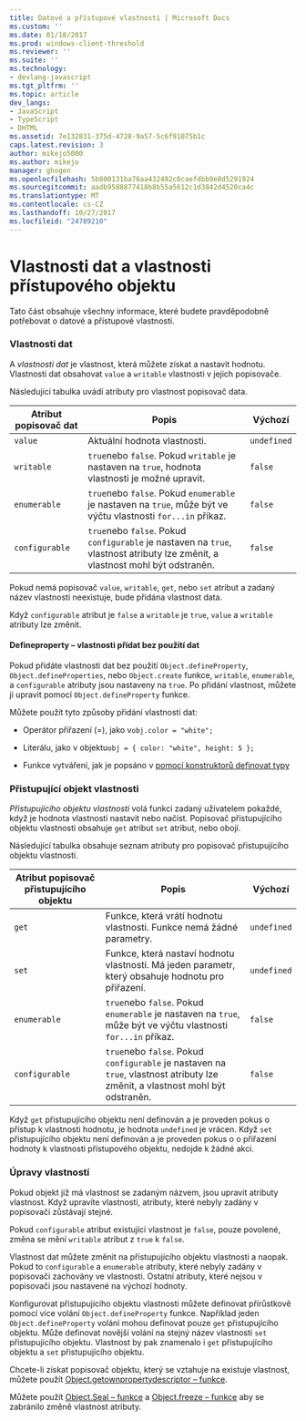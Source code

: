 ```yaml
---
title: Datové a přístupové vlastnosti | Microsoft Docs
ms.custom: ''
ms.date: 01/18/2017
ms.prod: windows-client-threshold
ms.reviewer: ''
ms.suite: ''
ms.technology:
- devlang-javascript
ms.tgt_pltfrm: ''
ms.topic: article
dev_langs:
- JavaScript
- TypeScript
- DHTML
ms.assetid: 7e132831-375d-4728-9a57-5c6f91075b1c
caps.latest.revision: 3
author: mikejo5000
ms.author: mikejo
manager: ghogen
ms.openlocfilehash: 5b800131ba76aa432492c0caefdbb9e8d5291924
ms.sourcegitcommit: aadb9588877418b8b55a5612c1d3842d4520ca4c
ms.translationtype: MT
ms.contentlocale: cs-CZ
ms.lasthandoff: 10/27/2017
ms.locfileid: "24789210"
---
```

# <a name="data-properties-and-accessor-properties"></a>Vlastnosti dat a vlastnosti přístupového objektu
Tato část obsahuje všechny informace, které budete pravděpodobně potřebovat o datové a přístupové vlastnosti.  
  
### <a name="data-properties"></a>Vlastnosti dat  
 A *vlastnosti dat* je vlastnost, která můžete získat a nastavit hodnotu. Vlastnosti dat obsahovat `value` a `writable` vlastnosti v jejich popisovače.  
  
 Následující tabulka uvádí atributy pro vlastnost popisovač data.  
  
|Atribut popisovač dat|Popis|Výchozí|  
|-------------------------------|-----------------|-------------|  
|`value`|Aktuální hodnota vlastnosti.|`undefined`|  
|`writable`|`true`nebo `false`. Pokud `writable` je nastaven na `true`, hodnota vlastnosti je možné upravit.|`false`|  
|`enumerable`|`true`nebo `false`. Pokud `enumerable` je nastaven na `true`, může být ve výčtu vlastnosti `for...in` příkaz.|`false`|  
|`configurable`|`true`nebo `false`. Pokud `configurable` je nastaven na `true`, vlastnost atributy lze změnit, a vlastnost mohl být odstraněn.|`false`|  
  
 Pokud nemá popisovač `value`, `writable`, `get`, nebo `set` atribut a zadaný název vlastnosti neexistuje, bude přidána vlastnost data.  
  
 Když `configurable` atribut je `false` a `writable` je `true`, `value` a `writable` atributy lze změnit.  
  
#### <a name="data-properties-added-without-using-defineproperty"></a>Defineproperty – vlastnosti přidat bez použití dat  
 Pokud přidáte vlastnosti dat bez použití `Object.defineProperty`, `Object.defineProperties`, nebo `Object.create` funkce, `writable`, `enumerable`, a `configurable` atributy jsou nastaveny na `true`. Po přidání vlastnost, můžete ji upravit pomocí `Object.defineProperty` funkce.  
  
 Můžete použít tyto způsoby přidání vlastnosti dat:  
  
-   Operátor přiřazení (=), jako v`obj.color = "white";`  
  
-   Literálu, jako v objektu`obj = { color: "white", height: 5 };`  
  
-   Funkce vytváření, jak je popsáno v [pomocí konstruktorů definovat typy](../../javascript/advanced/using-constructors-to-define-types.md)  
  
### <a name="accessor-properties"></a>Přistupující objekt vlastnosti  
 *Přistupujícího objektu vlastnosti* volá funkci zadaný uživatelem pokaždé, když je hodnota vlastnosti nastavit nebo načíst. Popisovač přistupujícího objektu vlastnosti obsahuje `get` atribut `set` atribut, nebo obojí.  
  
 Následující tabulka obsahuje seznam atributy pro popisovač přistupujícího objektu vlastnosti.  
  
|Atribut popisovač přistupujícího objektu|Popis|Výchozí|  
|-----------------------------------|-----------------|-------------|  
|`get`|Funkce, která vrátí hodnotu vlastnosti. Funkce nemá žádné parametry.|`undefined`|  
|`set`|Funkce, která nastaví hodnotu vlastnosti. Má jeden parametr, který obsahuje hodnotu pro přiřazení.|`undefined`|  
|`enumerable`|`true`nebo `false`. Pokud `enumerable` je nastaven na `true`, může být ve výčtu vlastnosti `for...in` příkaz.|`false`|  
|`configurable`|`true`nebo `false`. Pokud `configurable` je nastaven na `true`, vlastnost atributy lze změnit, a vlastnost mohl být odstraněn.|`false`|  
  
 Když `get` přistupujícího objektu není definován a je proveden pokus o přístup k vlastnosti hodnotu, je hodnota `undefined` je vrácen. Když `set` přistupujícího objektu není definován a je proveden pokus o o přiřazení hodnoty k vlastnosti přístupového objektu, nedojde k žádné akci.  
  
### <a name="property-modifications"></a>Úpravy vlastností  
 Pokud objekt již má vlastnost se zadaným názvem, jsou upravit atributy vlastnost. Když upravíte vlastnosti, atributy, které nebyly zadány v popisovači zůstávají stejné.  
  
 Pokud `configurable` atribut existující vlastnost je `false`, pouze povolené, změna se mění `writable` atribut z `true` k `false`.  
  
 Vlastnost dat můžete změnit na přistupujícího objektu vlastnosti a naopak. Pokud to `configurable` a `enumerable` atributy, které nebyly zadány v popisovači zachovány ve vlastnosti. Ostatní atributy, které nejsou v popisovači jsou nastavené na výchozí hodnoty.  
  
 Konfigurovat přistupujícího objektu vlastnosti můžete definovat přírůstkově pomocí více volání `Object.defineProperty` funkce. Například jeden `Object.defineProperty` volání mohou definovat pouze `get` přistupujícího objektu. Může definovat novější volání na stejný název vlastnosti `set` přistupujícího objektu. Vlastnost by pak znamenalo i `get` přistupujícího objektu a `set` přistupujícího objektu.  
  
 Chcete-li získat popisovač objektu, který se vztahuje na existuje vlastnost, můžete použít [Object.getownpropertydescriptor – funkce](../../javascript/reference/object-getownpropertydescriptor-function-javascript.md).  
  
 Můžete použít [Object.Seal – funkce](../../javascript/reference/object-seal-function-javascript.md) a [Object.freeze – funkce](../../javascript/reference/object-freeze-function-javascript.md) aby se zabránilo změně vlastnost atributy.
